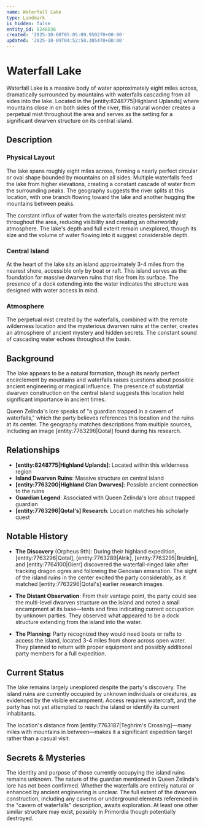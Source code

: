 ```yaml
---
name: Waterfall Lake
type: Landmark
is_hidden: false
entity_id: 8248836
created: '2025-10-08T05:05:09.950270+00:00'
updated: '2025-10-09T04:52:58.305470+00:00'
---
```


# Waterfall Lake

Waterfall Lake is a massive body of water approximately eight miles across, dramatically surrounded by mountains with waterfalls cascading from all sides into the lake. Located in the [entity:8248775|Highland Uplands] where mountains close in on both sides of the river, this natural wonder creates a perpetual mist throughout the area and serves as the setting for a significant dwarven structure on its central island.

## Description

### Physical Layout

The lake spans roughly eight miles across, forming a nearly perfect circular or oval shape bounded by mountains on all sides. Multiple waterfalls feed the lake from higher elevations, creating a constant cascade of water from the surrounding peaks. The geography suggests the river splits at this location, with one branch flowing toward the lake and another hugging the mountains between peaks.

The constant influx of water from the waterfalls creates persistent mist throughout the area, reducing visibility and creating an otherworldly atmosphere. The lake's depth and full extent remain unexplored, though its size and the volume of water flowing into it suggest considerable depth.

### Central Island

At the heart of the lake sits an island approximately 3-4 miles from the nearest shore, accessible only by boat or raft. This island serves as the foundation for massive dwarven ruins that rise from its surface. The presence of a dock extending into the water indicates the structure was designed with water access in mind.

### Atmosphere

The perpetual mist created by the waterfalls, combined with the remote wilderness location and the mysterious dwarven ruins at the center, creates an atmosphere of ancient mystery and hidden secrets. The constant sound of cascading water echoes throughout the basin.

## Background

The lake appears to be a natural formation, though its nearly perfect encirclement by mountains and waterfalls raises questions about possible ancient engineering or magical influence. The presence of substantial dwarven construction on the central island suggests this location held significant importance in ancient times.

Queen Zelinda's lore speaks of "a guardian trapped in a cavern of waterfalls," which the party believes references this location and the ruins at its center. The geography matches descriptions from multiple sources, including an image [entity:7763296|Qotal] found during his research.

## Relationships

- **[entity:8248775|Highland Uplands]**: Located within this wilderness region
- **Island Dwarven Ruins**: Massive structure on central island
- **[entity:7763200|Highland Clan Dwarves]**: Possible ancient connection to the ruins
- **Guardian Legend**: Associated with Queen Zelinda's lore about trapped guardian
- **[entity:7763296|Qotal's] Research**: Location matches his scholarly quest

## Notable History

- **The Discovery** (Orpheus 9th): During their highland expedition, [entity:7763296|Qotal], [entity:7763289|Alrik], [entity:7763295|Bruldin], and [entity:7764100|Gierr] discovered the waterfall-ringed lake after tracking dragon ogres and following the Genovian emanation. The sight of the island ruins in the center excited the party considerably, as it matched [entity:7763296|Qotal's] earlier research images.

- **The Distant Observation**: From their vantage point, the party could see the multi-level dwarven structure on the island and noted a small encampment at its base—tents and fires indicating current occupation by unknown parties. They observed what appeared to be a dock structure extending from the island into the water.

- **The Planning**: Party recognized they would need boats or rafts to access the island, located 3-4 miles from shore across open water. They planned to return with proper equipment and possibly additional party members for a full expedition.

## Current Status

The lake remains largely unexplored despite the party's discovery. The island ruins are currently occupied by unknown individuals or creatures, as evidenced by the visible encampment. Access requires watercraft, and the party has not yet attempted to reach the island or identify its current inhabitants.

The location's distance from [entity:7763187|Teghrim's Crossing]—many miles with mountains in between—makes it a significant expedition target rather than a casual visit.

## Secrets & Mysteries

The identity and purpose of those currently occupying the island ruins remains unknown. The nature of the guardian mentioned in Queen Zelinda's lore has not been confirmed. Whether the waterfalls are entirely natural or enhanced by ancient engineering is unclear. The full extent of the dwarven construction, including any caverns or underground elements referenced in the "cavern of waterfalls" description, awaits exploration. At least one other similar structure may exist, possibly in Primordia though potentially destroyed.
